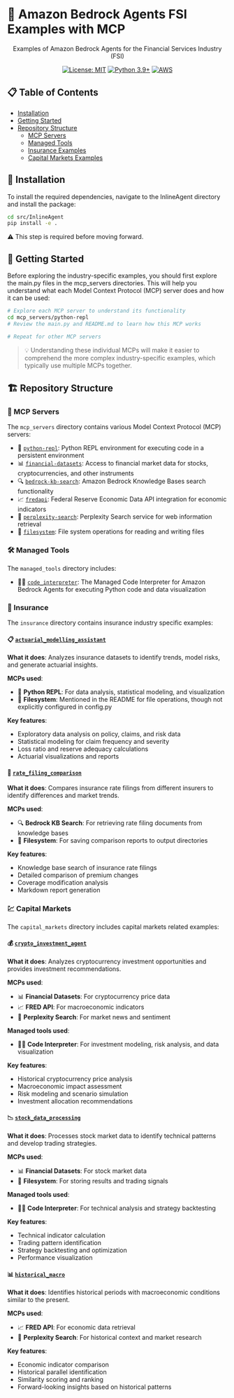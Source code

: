 # 🤖 Amazon Bedrock Agents FSI Examples with MCP

<div align="center">
Examples of Amazon Bedrock Agents for the Financial Services Industry (FSI)
  
  [![License: MIT](https://img.shields.io/badge/License-MIT-yellow.svg)](https://opensource.org/licenses/MIT)
  [![Python 3.9+](https://img.shields.io/badge/python-3.9+-blue.svg)](https://www.python.org/downloads/)
  [![AWS](https://img.shields.io/badge/AWS-%23FF9900.svg?style=flat&logo=amazon-aws&logoColor=white)](https://aws.amazon.com/)
</div>

## 📋 Table of Contents
- [Installation](#-installation)
- [Getting Started](#-getting-started)
- [Repository Structure](#-repository-structure)
  - [MCP Servers](#-mcp-servers)
  - [Managed Tools](#-managed-tools)
  - [Insurance Examples](#-insurance)
  - [Capital Markets Examples](#-capital-markets)


## 🔧 Installation

To install the required dependencies, navigate to the InlineAgent directory and install the package:

```bash
cd src/InlineAgent
pip install -e .
```
⚠️ This step is required before moving forward.

## 🚀 Getting Started

Before exploring the industry-specific examples, you should first explore the main.py files in the mcp_servers directories. This will help you understand what each Model Context Protocol (MCP) server does and how it can be used:

```bash
# Explore each MCP server to understand its functionality
cd mcp_servers/python-repl
# Review the main.py and README.md to learn how this MCP works

# Repeat for other MCP servers
```

> 💡 Understanding these individual MCPs will make it easier to comprehend the more complex industry-specific examples, which typically use multiple MCPs together.

## 🏗️ Repository Structure

### 🔌 MCP Servers

The `mcp_servers` directory contains various Model Context Protocol (MCP) servers:

- 🐍 [`python-repl`](./mcp_servers/python-repl): Python REPL environment for executing code in a persistent environment
- 📊 [`financial-datasets`](./mcp_servers/financial-datasets): Access to financial market data for stocks, cryptocurrencies, and other instruments
- 🔍 [`bedrock-kb-search`](./mcp_servers/bedrock-kb-search): Amazon Bedrock Knowledge Bases search functionality
- 📈 [`fredapi`](./mcp_servers/fredapi): Federal Reserve Economic Data API integration for economic indicators
- 🔎 [`perplexity-search`](./mcp_servers/perplexity-search): Perplexity Search service for web information retrieval
- 📁 [`filesystem`](./mcp_servers/filesystem): File system operations for reading and writing files

### 🛠️ Managed Tools

The `managed_tools` directory includes:

- 👨‍💻 [`code_interpreter`](./managed_tools/code_interpreter): The Managed Code Interpreter for Amazon Bedrock Agents for executing Python code and data visualization

### 🏥 Insurance

The `insurance` directory contains insurance industry specific examples:

#### 📋 [`actuarial_modelling_assistant`](./insurance/actuarial_modelling_assistant)

**What it does**: Analyzes insurance datasets to identify trends, model risks, and generate actuarial insights.

**MCPs used**:
- 🐍 **Python REPL**: For data analysis, statistical modeling, and visualization
- 📁 **Filesystem**: Mentioned in the README for file operations, though not explicitly configured in config.py

**Key features**:
- Exploratory data analysis on policy, claims, and risk data
- Statistical modeling for claim frequency and severity
- Loss ratio and reserve adequacy calculations
- Actuarial visualizations and reports

#### 📝 [`rate_filing_comparison`](./insurance/rate_filing_comparison)

**What it does**: Compares insurance rate filings from different insurers to identify differences and market trends.

**MCPs used**:
- 🔍 **Bedrock KB Search**: For retrieving rate filing documents from knowledge bases
- 📁 **Filesystem**: For saving comparison reports to output directories

**Key features**:
- Knowledge base search of insurance rate filings
- Detailed comparison of premium changes
- Coverage modification analysis
- Markdown report generation

### 💹 Capital Markets

The `capital_markets` directory includes capital markets related examples:

#### 💰 [`crypto_investment_agent`](./capital_markets/crypto_investment_agent)

**What it does**: Analyzes cryptocurrency investment opportunities and provides investment recommendations.

**MCPs used**:
- 📊 **Financial Datasets**: For cryptocurrency price data
- 📈 **FRED API**: For macroeconomic indicators
- 🔎 **Perplexity Search**: For market news and sentiment

**Managed tools used**:
- 👨‍💻 **Code Interpreter**: For investment modeling, risk analysis, and data visualization

**Key features**:
- Historical cryptocurrency price analysis
- Macroeconomic impact assessment
- Risk modeling and scenario simulation
- Investment allocation recommendations

#### 📉 [`stock_data_processing`](./capital_markets/stock_data_processing)

**What it does**: Processes stock market data to identify technical patterns and develop trading strategies.

**MCPs used**:
- 📊 **Financial Datasets**: For stock market data
- 📁 **Filesystem**: For storing results and trading signals

**Managed tools used**:
- 👨‍💻 **Code Interpreter**: For technical analysis and strategy backtesting

**Key features**:
- Technical indicator calculation
- Trading pattern identification
- Strategy backtesting and optimization
- Performance visualization

#### 📊 [`historical_macro`](./capital_markets/historical_macro)

**What it does**: Identifies historical periods with macroeconomic conditions similar to the present.

**MCPs used**:
- 📈 **FRED API**: For economic data retrieval
- 🔎 **Perplexity Search**: For historical context and market research

**Key features**:
- Economic indicator comparison
- Historical parallel identification
- Similarity scoring and ranking
- Forward-looking insights based on historical patterns

